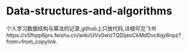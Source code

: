 # Data-structures-and-algorithms

个人学习数据结构与算法的记录,github上只放代码,详细可见飞书https://v5fhpp6prs.feishu.cn/wiki/UVv0wUTQDijeoCkMdDvc8qy6npz?from=from_copylink.
